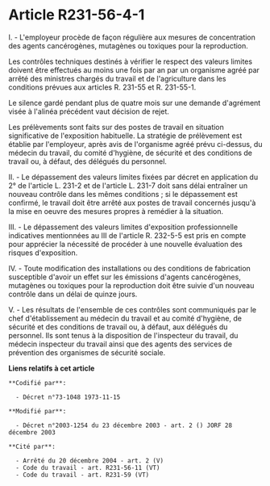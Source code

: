 # Article R231-56-4-1

I. - L'employeur procède de façon régulière aux mesures de concentration des agents cancérogènes, mutagènes ou toxiques pour
la reproduction.

Les contrôles techniques destinés à vérifier le respect des valeurs limites doivent être effectués au moins une fois par an
par un organisme agréé par arrêté des ministres chargés du travail et de l'agriculture dans les conditions prévues aux
articles R. 231-55 et R. 231-55-1.

Le silence gardé pendant plus de quatre mois sur une demande d'agrément visée à l'alinéa précédent vaut décision de rejet.

Les prélèvements sont faits sur des postes de travail en situation significative de l'exposition habituelle. La stratégie de
prélèvement est établie par l'employeur, après avis de l'organisme agréé prévu ci-dessus, du médecin du travail, du comité
d'hygiène, de sécurité et des conditions de travail ou, à défaut, des délégués du personnel.

II. - Le dépassement des valeurs limites fixées par décret en application du 2° de l'article L. 231-2 et de l'article L.
231-7 doit sans délai entraîner un nouveau contrôle dans les mêmes conditions ; si le dépassement est confirmé, le travail
doit être arrêté aux postes de travail concernés jusqu'à la mise en oeuvre des mesures propres à remédier à la situation.

III. - Le dépassement des valeurs limites d'exposition professionnelle indicatives mentionnées au III de l'article R. 232-5-5
est pris en compte pour apprécier la nécessité de procéder à une nouvelle évaluation des risques d'exposition.

IV. - Toute modification des installations ou des conditions de fabrication susceptible d'avoir un effet sur les émissions
d'agents cancérogènes, mutagènes ou toxiques pour la reproduction doit être suivie d'un nouveau contrôle dans un délai de
quinze jours.

V. - Les résultats de l'ensemble de ces contrôles sont communiqués par le chef d'établissement au médecin du travail et au
comité d'hygiène, de sécurité et des conditions de travail ou, à défaut, aux délégués du personnel. Ils sont tenus à la
disposition de l'inspecteur du travail, du médecin inspecteur du travail ainsi que des agents des services de prévention des
organismes de sécurité sociale.

**Liens relatifs à cet article**

	**Codifié par**:

	  - Décret n°73-1048 1973-11-15

	**Modifié par**:

	  - Décret n°2003-1254 du 23 décembre 2003 - art. 2 () JORF 28 décembre 2003

	**Cité par**:

	  - Arrêté du 20 décembre 2004 - art. 2 (V)
	  - Code du travail - art. R231-56-11 (VT)
	  - Code du travail - art. R231-59 (VT)
